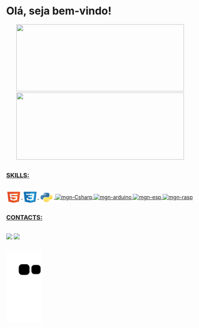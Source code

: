 # Olá, seja bem-vindo!

<div align="center">
  <a href="https://github.com/GabrielMagan">
  <img height="180em" width="450em" src="https://github-readme-stats.vercel.app/api?username=GabrielMagan&show_icons=true&theme=midnight-purple&include_all_commits=true&count_private=true"/>
  <img height="180em" width="450em" src="https://github-readme-stats.vercel.app/api/top-langs/?username=GabrielMagan&layout=compact&langs_count=7&theme=midnight-purple"/>
    
##  
</div>
<div style="display: inline_block"><h3>SKILLS:</h3><br>
  <img align="center" alt="mgn-HTML" height="30" width="40" src="https://raw.githubusercontent.com/devicons/devicon/master/icons/html5/html5-original.svg">
  <img align="center" alt="mgn-CSS" height="30" width="40" src="https://raw.githubusercontent.com/devicons/devicon/master/icons/css3/css3-original.svg">
  <img align="center" alt="mgn-Python" height="30" width="40" src="https://raw.githubusercontent.com/devicons/devicon/master/icons/python/python-original.svg">
  <img align="center" alt="mgn-Csharp" height="30" width="40" src="https://cdn.jsdelivr.net/gh/devicons/devicon/icons/cplusplus/cplusplus-original.svg">
  <img align="center" alt="mgn-arduino" height="30" width="40" src="https://cdn.jsdelivr.net/gh/devicons/devicon/icons/arduino/arduino-original.svg">
  <img align="center" alt="mgn-esp" height="30" width="30" src="https://user-images.githubusercontent.com/111460258/208319971-9cf64cd7-a0a3-444a-b9df-cbbfddf92f30.png">
  <img align="center" alt="mgn-rasp" height="30" width="40" src="https://cdn.jsdelivr.net/gh/devicons/devicon/icons/raspberrypi/raspberrypi-original.svg">
 
  ##
  
<div style="display: inline_block"><h3>CONTACTS:</h3><br>
  <a href = "mailto:gabrielmagan2@gmail.com"><img src="https://img.shields.io/badge/-Gmail-%23333?style=for-the-badge&logo=gmail&logoColor=red" target="_blank"></a>
  <a href="https://www.linkedin.com/in/gabrielmmagan" target="_blank"><img src="https://img.shields.io/badge/-LinkedIn-%230077B5?style=for-the-badge&logo=linkedin&logoColor=white" target="_blank"></a> 
</div>
  
##
  
![Snake animation](https://github.com/rafaballerini/rafaballerini/blob/output/github-contribution-grid-snake.svg)
